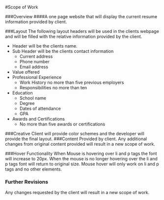 #Scope of Work

###Overview
####A one page website that will display the current resume information provided by client.

###Layout
 The following layout headers will be used in the clients webpage and will be filled with the relative information provided by the client.
* Header will be the clients name.
* Sub Header will be the clients contact information
  * Current address
  * Phone number
  * Email address
* Value offered
* Professional Experience
  * Work History no more than five previous employers
  * Responsibilities  no more than ten 
* Education
  * School name
  * Degree
  * Dates of attendance 
  * GPA
* Awards and Certifications
  * No more than five awards or certifications

###Creative
Client will provide color schemes and the developer will provide the final layout.
###Content
Provided by client. Any additional changes from original content provided will result in a new scope of work.

###Hover Functionality
When Mouse is hovering over li and p tags the font will increase to 20px. When the mouse is no longer hovering over the li and p tags font will return to original size. Mouse hover will only work on li and p tags and no other elements.

### Further Revisions
Any changes requested by the client will result in a new scope of work.

